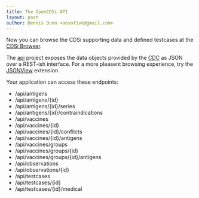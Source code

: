 ```yaml
---
title: The OpenCDSi API
layout: post
author: Dennis Dunn <ansofive@gmail.com>
---
```


Now you can browse the CDSi supporting data and defined testcases at
the [CDSi Browser](https://opencdsi.org/api/).

The [api](https://github.com/opencdsi/api) project exposes the
data objects provided by the [CDC](https://www.cdc.gov/vaccines/programs/iis/cdsi.html)
as JSON over a REST-ish interface.
For a more pleasent browsing experience, try the  [JSONView](https://JSONView.com) extension.

Your application can access these endpoints:


* /api/antigens
* /api/antigens/{id}
* /api/antigens/{id}/series
* /api/antigens/{id}/contraindications
* /api/vaccines
* /api/vaccines/{id}
* /api/vaccines/{id}/conflicts
* /api/vaccines/{id}/antigens
* /api/vaccines/groups
* /api/vaccines/groups/{id}
* /api/vaccines/groups/{id}/antigens
* /api/observations
* /api/observations/{id}
* /api/testcases
* /api/testcases/{id}
* /api/testcases/{id}/medical

